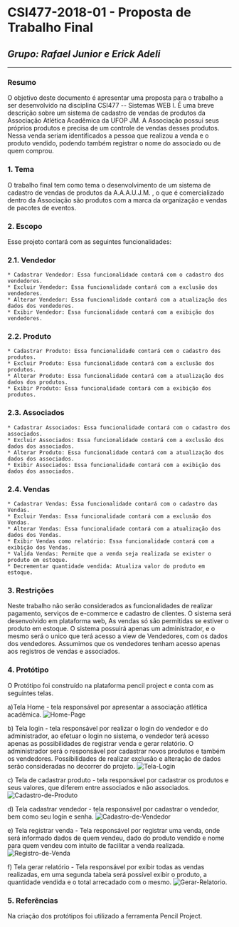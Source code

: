 
# **CSI477-2018-01 - Proposta de Trabalho Final**
## *Grupo: Rafael Junior e Erick Adeli*

--------------

<!-- Descrever um resumo sobre o trabalho. -->

### Resumo
O objetivo deste documento é apresentar uma proposta para o trabalho a ser desenvolvido na disciplina CSI477 -- Sistemas WEB I. É uma breve descrição sobre um sistema de cadastro de vendas de produtos da Associação Atlética Acadêmica da UFOP JM. A Associação possui seus próprios produtos e precisa de um controle de vendas desses produtos. Nessa venda seriam identificados a pessoa que realizou a venda e o produto vendido, podendo também registrar o nome do associado ou de quem comprou. 

<!-- Apresentar o tema. -->
### 1. Tema

  O trabalho final tem como tema o desenvolvimento de um sistema de cadastro de vendas de produtos da A.A.A.U.J.M. , o que é comercializado dentro da Associação são produtos com a marca da organização e vendas de pacotes de eventos. 

<!-- Descrever e limitar o escopo da aplicação. -->
### 2. Escopo

  Esse projeto contará com as seguintes funcionalidades:
  
  
### 2.1.  Vendedor
	* Cadastrar Vendedor: Essa funcionalidade contará com o cadastro dos vendedores. 
	* Excluir Vendedor: Essa funcionalidade contará com a exclusão dos vendedores.
	* Alterar Vendedor: Essa funcionalidade contará com a atualização dos dados dos vendedores.
	* Exibir Vendedor: Essa funcionalidade contará com a exibição dos vendedores.
	
### 2.2. Produto
	* Cadastrar Produto: Essa funcionalidade contará com o cadastro dos produtos. 
	* Excluir Produto: Essa funcionalidade contará com a exclusão dos produtos.
	* Alterar Produto: Essa funcionalidade contará com a atualização dos dados dos produtos.
	* Exibir Produto: Essa funcionalidade contará com a exibição dos produtos.

### 2.3. Associados
	* Cadastrar Associados: Essa funcionalidade contará com o cadastro dos associados. 
	* Excluir Associados: Essa funcionalidade contará com a exclusão dos dados dos associados.
	* Alterar Produto: Essa funcionalidade contará com a atualização dos dados dos associados.
	* Exibir Associados: Essa funcionalidade contará com a exibição dos dados dos associados.
	
### 2.4. Vendas
	* Cadastrar Vendas: Essa funcionalidade contará com o cadastro das Vendas. 
	* Excluir Vendas: Essa funcionalidade contará com a exclusão dos Vendas.
	* Alterar Vendas: Essa funcionalidade contará com a atualização dos dados dos Vendas.
	* Exibir Vendas como relatório: Essa funcionalidade contará com a exibição dos Vendas.
	* Valida Vendas: Permite que a venda seja realizada se exister o produto em estoque.
	* Decrementar quantidade vendida: Atualiza valor do produto em estoque.


<!-- Apresentar restrições de funcionalidades e de escopo. -->
### 3. Restrições

  Neste trabalho não serão considerados as funcionalidades de realizar pagamento, serviços de e-commerce e cadastro de clientes. O sistema será desenvolvido em plataforma web, As vendas só são permitidas se estiver o produto em estoque. O sistema possuirá apenas um administrador, e o mesmo será o unico que terá acesso a view de Vendedores, com os dados dos vendedores. Assumimos que os vendedores tenham acesso apenas aos registros de vendas e associados. 

<!-- Construir alguns protótipos para a aplicação, disponibilizá-los no Github e descrever o que foi considerado. //-->
### 4. Protótipo
 O Protótipo foi construído na plataforma pencil project e conta com as seguintes telas.
 	
a)Tela Home - tela responsável por apresentar a associação atlética acadêmica.
![Home-Page](https://github.com/UFOP-CSI477/2018-01-trabalho-final-sistema-de-cadastro-de-vendas-de-produtos-da-A.A.A.U.J.M/tree/master/prototipo/Home-Page.png "Home Page")

b) Tela login - tela responsável por realizar o login do vendedor e do administrador, 	ao efetuar o login no sistema, o vendedor terá acesso apenas as possibilidades de registrar venda e gerar relatório. O administrador será o responsável por cadastrar novos produtos e também os vendedores. Possibilidades de realizar exclusão e alteração de dados serão consideradas no decorrer do projeto.
![Tela-Login](https://github.com/UFOP-CSI477/2018-01-trabalho-final-sistema-de-cadastro-de-vendas-de-produtos-da-A.A.A.U.J.M/tree/master/prototipo/Login.png "Tela de login")

c) Tela de cadastrar produto - tela responsável por cadastrar os produtos e seus valores, que diferem entre associados e não associados.
![Cadastro-de-Produto](https://github.com/UFOP-CSI477/2018-01-trabalho-final-sistema-de-cadastro-de-vendas-de-produtos-da-A.A.A.U.J.M/tree/master/prototipo/Cadastrar-Produto.png "Cadastro de Produto")

d) Tela cadastrar vendedor - tela responsável por cadastrar o vendedor, bem como seu login e senha.
![Cadastro-de-Vendedor](https://github.com/UFOP-CSI477/2018-01-trabalho-final-sistema-de-cadastro-de-vendas-de-produtos-da-A.A.A.U.J.M/tree/master/prototipo/Cadastrar-Vendedor.png "Cadastro de Vendedor")

e) Tela registrar venda - Tela responsável por registrar uma venda, onde será informado dados de quem vendeu, dado do produto vendido e nome para quem vendeu com intuito de facilitar a venda realizada.
![Registro-de-Venda](https://github.com/UFOP-CSI477/2018-01-trabalho-final-sistema-de-cadastro-de-vendas-de-produtos-da-A.A.A.U.J.M/tree/master/prototipo/Registo-de-Venda.png "Registro de venda")
 
f) Tela gerar relatório - Tela responsável por exibir todas as vendas realizadas, em uma segunda tabela será possível exibir o produto, a quantidade vendida e o total arrecadado com o mesmo.
![Gerar-Relatorio](https://github.com/UFOP-CSI477/2018-01-trabalho-final-sistema-de-cadastro-de-vendas-de-produtos-da-A.A.A.U.J.M/tree/master/prototipo/Gerar-Relatório.png "Tela de Gerar Relatório").


### 5. Referências
Na criação dos protótipos foi utilizado a ferramenta Pencil Project.
